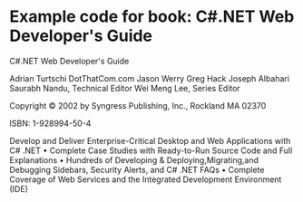 # Example code for book: C#.NET Web  Developer's  Guide

C#.NET Web  Developer's  Guide

Adrian Turtschi
DotThatCom.com
Jason Werry
Greg Hack
Joseph Albahari
Saurabh Nandu, Technical Editor
Wei Meng Lee, Series Editor

Copyright © 2002 by  Syngress Publishing, Inc., Rockland MA 02370

ISBN: 1-928994-50-4

Develop  and  Deliver  Enterprise-Critical  Desktop  and  Web Applications  with  C#  .NET
• Complete  Case  Studies  with  Ready-to-Run  Source  Code  and  Full  Explanations
•  Hundreds  of  Developing  &  Deploying,Migrating,and  Debugging  Sidebars, Security  Alerts, and  C#  .NET  FAQs
•  Complete  Coverage  of Web  Services  and  the  Integrated  Development Environment (IDE)